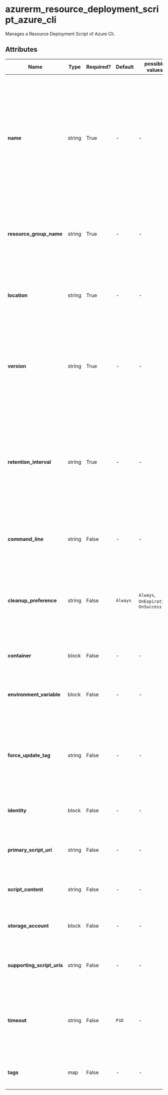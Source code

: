# azurerm_resource_deployment_script_azure_cli

Manages a Resource Deployment Script of Azure Cli.

## Attributes

| Name | Type | Required? | Default  | possible values | Description |
| ---- | ---- | --------- | -------- | ----------- | ----------- |
| **name** | string | True | -  |  -  | Specifies the name which should be used for this Resource Deployment Script. The name length must be from 1 to 260 characters. The name can only contain alphanumeric, underscore, parentheses, hyphen and period, and it cannot end with a period. Changing this forces a new Resource Deployment Script to be created. | 
| **resource_group_name** | string | True | -  |  -  | Specifies the name of the Resource Group where the Resource Deployment Script should exist. Changing this forces a new Resource Deployment Script to be created. | 
| **location** | string | True | -  |  -  | Specifies the Azure Region where the Resource Deployment Script should exist. Changing this forces a new Resource Deployment Script to be created. | 
| **version** | string | True | -  |  -  | Specifies the version of the Azure CLI that should be used in the format `X.Y.Z` (e.g. `2.30.0`). A canonical list of versions [is available from the Microsoft Container Registry API](https://mcr.microsoft.com/v2/azure-cli/tags/list). Changing this forces a new Resource Deployment Script to be created. | 
| **retention_interval** | string | True | -  |  -  | Interval for which the service retains the script resource after it reaches a terminal state. Resource will be deleted when this duration expires. The time duration should be between `1` hour and `26` hours (inclusive) and should be specified in ISO 8601 format. Changing this forces a new Resource Deployment Script to be created. | 
| **command_line** | string | False | -  |  -  | Command line arguments to pass to the script. Changing this forces a new Resource Deployment Script to be created. | 
| **cleanup_preference** | string | False | `Always`  |  `Always`, `OnExpiration`, `OnSuccess`  | Specifies the cleanup preference when the script execution gets in a terminal state. Possible values are `Always`, `OnExpiration`, `OnSuccess`. Defaults to `Always`. Changing this forces a new Resource Deployment Script to be created. | 
| **container** | block | False | -  |  -  | A `container` block. Changing this forces a new Resource Deployment Script to be created. | 
| **environment_variable** | block | False | -  |  -  | An `environment_variable` block. Changing this forces a new Resource Deployment Script to be created. | 
| **force_update_tag** | string | False | -  |  -  | Gets or sets how the deployment script should be forced to execute even if the script resource has not changed. Can be current time stamp or a GUID. Changing this forces a new Resource Deployment Script to be created. | 
| **identity** | block | False | -  |  -  | An `identity` block. Changing this forces a new Resource Deployment Script to be created. | 
| **primary_script_uri** | string | False | -  |  -  | Uri for the script. This is the entry point for the external script. Changing this forces a new Resource Deployment Script to be created. | 
| **script_content** | string | False | -  |  -  | Script body. Changing this forces a new Resource Deployment Script to be created. | 
| **storage_account** | block | False | -  |  -  | A `storage_account` block. Changing this forces a new Resource Deployment Script to be created. | 
| **supporting_script_uris** | string | False | -  |  -  | Supporting files for the external script. Changing this forces a new Resource Deployment Script to be created. | 
| **timeout** | string | False | `P1D`  |  -  | Maximum allowed script execution time specified in ISO 8601 format. Needs to be greater than 0 and smaller than 1 day. Defaults to `P1D`. Changing this forces a new Resource Deployment Script to be created. | 
| **tags** | map | False | -  |  -  | A mapping of tags which should be assigned to the Resource Deployment Script. | 

